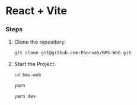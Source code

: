 # React + Vite

### Steps

1. Clone the repository:

    ```sh
    git clone git@github.com:Poorva5/BMS-Web.git
    ```

2. Start the Project:

    ```sh
    cd bms-web

    yarn 

    yarn dev
    ```